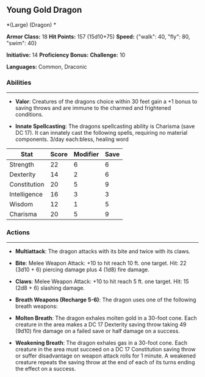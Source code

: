 ## Young Gold Dragon
*(Large) (Dragon) *

**Armor Class:** 18
**Hit Points:** 157 (15d10+75)
**Speed:** {"walk": 40, "fly": 80, "swim": 40}

**Initiative:** 14
**Proficiency Bonus:**
**Challenge:** 10

**Languages:** Common, Draconic

### Abilities
 --- 
- **Valor**: Creatures of the dragons choice within 30 feet gain a +1 bonus to saving throws and are immune to the charmed and frightened conditions.

- **Innate Spellcasting**: The dragons spellcasting ability is Charisma (save DC 17). It can innately cast the following spells, requiring no material components. 3/day each:bless, healing word



| Stat | Score | Modifier | Save |
| ---- | ---- | ---- | ---- |
| Strength | 22 | 6 | 6 |
| Dexterity | 14 | 2 | 6 |
| Constitution | 20 | 5 | 9 |
| Intelligence | 16 | 3 | 3 |
| Wisdom | 12 | 1 | 5 |
| Charisma | 20 | 5 | 9 |

### Actions
 --- 
- **Multiattack**: The dragon attacks with its bite and twice with its claws.

- **Bite**: Melee Weapon Attack: +10 to hit  reach 10 ft.  one target. Hit: 22 (3d10 + 6) piercing damage plus 4 (1d8) fire damage.

- **Claws**: Melee Weapon Attack: +10 to hit  reach 5 ft.  one target. Hit: 15 (2d8 + 6) slashing damage.

- **Breath Weapons (Recharge 5-6)**: The dragon uses one of the following breath weapons:

- **Molten Breath**: The dragon exhales molten gold in a 30-foot cone. Each creature in the area makes a DC 17 Dexterity saving throw  taking 49 (9d10) fire damage on a failed save or half damage on a success.

- **Weakening Breath**: The dragon exhales gas in a 30-foot cone. Each creature in the area must succeed on a DC 17 Constitution saving throw or suffer disadvantage on weapon attack rolls for 1 minute. A weakened creature repeats the saving throw at the end of each of its turns  ending the effect on a success.

